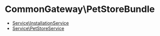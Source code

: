 # CommonGateway\PetStoreBundle

* [Service\InstallationService](Service/InstallationService.md) 
* [Service\PetStoreService](Service/PetStoreService.md) 
